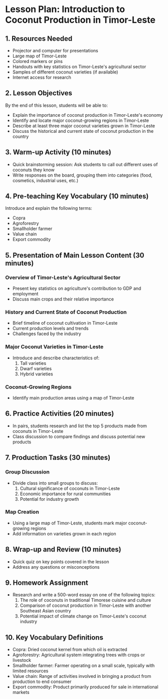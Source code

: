 # Lesson Plan: Introduction to Coconut Production in Timor-Leste

## 1. Resources Needed

- Projector and computer for presentations
- Large map of Timor-Leste
- Colored markers or pins
- Handouts with key statistics on Timor-Leste's agricultural sector
- Samples of different coconut varieties (if available)
- Internet access for research

## 2. Lesson Objectives

By the end of this lesson, students will be able to:
- Explain the importance of coconut production in Timor-Leste's economy
- Identify and locate major coconut-growing regions in Timor-Leste
- Describe at least three major coconut varieties grown in Timor-Leste
- Discuss the historical and current state of coconut production in the country

## 3. Warm-up Activity (10 minutes)

- Quick brainstorming session: Ask students to call out different uses of coconuts they know
- Write responses on the board, grouping them into categories (food, cosmetics, industrial uses, etc.)

## 4. Pre-teaching Key Vocabulary (10 minutes)

Introduce and explain the following terms:
- Copra
- Agroforestry
- Smallholder farmer
- Value chain
- Export commodity

## 5. Presentation of Main Lesson Content (30 minutes)

### Overview of Timor-Leste's Agricultural Sector
- Present key statistics on agriculture's contribution to GDP and employment
- Discuss main crops and their relative importance

### History and Current State of Coconut Production
- Brief timeline of coconut cultivation in Timor-Leste
- Current production levels and trends
- Challenges faced by the industry

### Major Coconut Varieties in Timor-Leste
- Introduce and describe characteristics of:
  1. Tall varieties
  2. Dwarf varieties
  3. Hybrid varieties

### Coconut-Growing Regions
- Identify main production areas using a map of Timor-Leste

## 6. Practice Activities (20 minutes)

- In pairs, students research and list the top 5 products made from coconuts in Timor-Leste
- Class discussion to compare findings and discuss potential new products

## 7. Production Tasks (30 minutes)

### Group Discussion
- Divide class into small groups to discuss:
  1. Cultural significance of coconuts in Timor-Leste
  2. Economic importance for rural communities
  3. Potential for industry growth

### Map Creation
- Using a large map of Timor-Leste, students mark major coconut-growing regions
- Add information on varieties grown in each region

## 8. Wrap-up and Review (10 minutes)

- Quick quiz on key points covered in the lesson
- Address any questions or misconceptions

## 9. Homework Assignment

- Research and write a 500-word essay on one of the following topics:
  1. The role of coconuts in traditional Timorese cuisine and culture
  2. Comparison of coconut production in Timor-Leste with another Southeast Asian country
  3. Potential impact of climate change on Timor-Leste's coconut industry

## 10. Key Vocabulary Definitions

- Copra: Dried coconut kernel from which oil is extracted
- Agroforestry: Agricultural system integrating trees with crops or livestock
- Smallholder farmer: Farmer operating on a small scale, typically with limited resources
- Value chain: Range of activities involved in bringing a product from production to end consumer
- Export commodity: Product primarily produced for sale in international markets